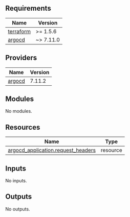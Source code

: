 <!-- BEGIN_TF_DOCS -->
## Requirements

| Name | Version |
|------|---------|
| <a name="requirement_terraform"></a> [terraform](#requirement\_terraform) | >= 1.5.6 |
| <a name="requirement_argocd"></a> [argocd](#requirement\_argocd) | ~> 7.11.0 |

## Providers

| Name | Version |
|------|---------|
| <a name="provider_argocd"></a> [argocd](#provider\_argocd) | 7.11.2 |

## Modules

No modules.

## Resources

| Name | Type |
|------|------|
| [argocd_application.request_headers](https://registry.terraform.io/providers/argoproj-labs/argocd/latest/docs/resources/application) | resource |

## Inputs

No inputs.

## Outputs

No outputs.
<!-- END_TF_DOCS -->